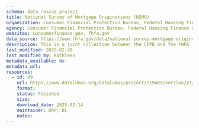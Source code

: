 ```yaml
---
schema: data_rescue_project 
title: National Survey of Mortgage Originations (NSMO)
organization: Consumer Financial Protection Bureau, Federal Housing Finance Agency
agency: Consumer Financial Protection Bureau, Federal Housing Finance Agency
websites: consumerfinance.gov, fhfa.gov
data_source: https://www.fhfa.gov/data/national-survey-mortgage-originations-nsmo-public-use-file
description: This is a joint collection between the CFPB and the FHFA
last_modified: 2025-02-20
last_modified_by: Kathleen
metadata_available: No
metadata_url: 
resources:
  - id: 89
    url: https://www.datalumos.org/datalumos/project/219485/version/V1/view
    format: 
    status: Finished
    size: 
    download_date: 2025-02-14
    maintainer: DRP, DL
    notes: 
---
```

